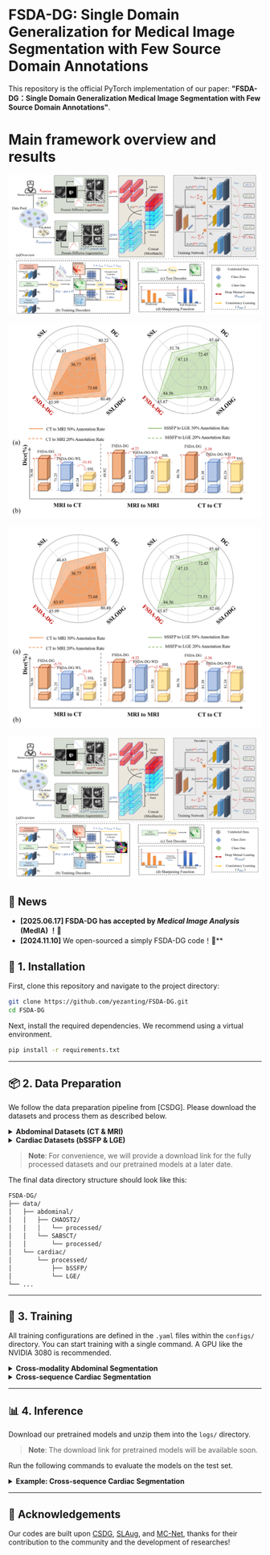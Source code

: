 # FSDA-DG: Single Domain Generalization for Medical Image Segmentation with Few Source Domain Annotations


This repository is the official PyTorch implementation of our paper: **"FSDA-DG：Single Domain Generalization Medical Image Segmentation with Few Source Domain Annotations"**.

# Main framework overview and results

![Main framework](fig3_revised.png#gh-light-mode-only)

![Results](fig21.png#gh-light-mode-only)

![Main framework](fig1_white_background.png#gh-dark-mode-only)

![Results](fig2_white_background.png#gh-dark-mode-only)


## 📢 News
- **[2025.06.17] FSDA-DG has accepted by *Medical Image Analysis* (MedIA) ！🎉**
- **[2024.11.10]** We open-sourced a simply FSDA-DG code！🎉**


## 🔧 1. Installation

First, clone this repository and navigate to the project directory:
```bash
git clone https://github.com/yezanting/FSDA-DG.git
cd FSDA-DG
```

Next, install the required dependencies. We recommend using a virtual environment.
```bash
pip install -r requirements.txt
```

---

## 📦 2. Data Preparation

We follow the data preparation pipeline from [CSDG]. Please download the datasets and process them as described below.

<details>
  <summary><strong>Abdominal Datasets (CT & MRI)</strong></summary>

  #### Abdominal MRI
  1. Download the [Combined Healthy Abdominal Organ Segmentation (CHAOS) dataset].
  2. Place the downloaded `/MR` folder into the `./data/CHAOST2/` directory.
  3. Run the provided scripts to convert and preprocess the data:
     ```bash
     # Convert DICOM images to NIFTI format
     bash ./data/abdominal/CHAOST2/s1_dcm_img_to_nii.sh
     # Convert PNG ground truth masks to NIFTI format
     python ./data/abdominal/CHAOST2/png_gth_to_nii.ipynp
     # Normalize images and extract Region of Interest (ROI)
     python ./data/abdominal/CHAOST2/s2_image_normalize.ipynb
     python ./data/abdominal/CHAOST2/s3_resize_roi_reindex.ipynb
     ```
  The processed data will be saved in `./data/abdominal/CHAOST2/processed/`.

  #### Abdominal CT
  1. Download the [Synapse Multi-atlas Abdominal Segmentation dataset].
  2. Place the `/img` and `/label` folders into the `./data/SABSCT/CT/` directory.
  3. Run the preprocessing scripts:
     ```bash
     python ./data/abdominal/SABS/s1_intensity_normalization.ipynb
     python ./data/abdominal/SABS/s2_remove_excessive_boundary.ipynb
     python ./data/abdominal/SABS/s3_resample_and_roi.ipynb
     ```
  The processed data will be saved in `./data/abdominal/SABSCT/processed/`.

</details>

<details>
  <summary><strong>Cardiac Datasets (bSSFP & LGE)</strong></summary>
  
  (Detailed instructions for the cardiac datasets will be provided soon.)

</details>

> **Note**: For convenience, we will provide a download link for the fully processed datasets and our pretrained models at a later date.

The final data directory structure should look like this:
```
FSDA-DG/
├── data/
│   ├── abdominal/
│   │   ├── CHAOST2/
│   │   │   └── processed/
│   │   └── SABSCT/
│   │       └── processed/
│   └── cardiac/
│       └── processed/
│           ├── bSSFP/
│           └── LGE/
└── ...
```

---

## 🚀 3. Training

All training configurations are defined in the `.yaml` files within the `configs/` directory. You can start training with a single command. A GPU like the NVIDIA 3080 is recommended.

<details>
  <summary><strong>Cross-modality Abdominal Segmentation</strong></summary>
  
  - **Direction: CT -> MRI** (Train on Synapse, test on CHAOS)
    ```bash
    # Use --labelnum to specify the fraction of labeled data (e.g., 0.1 for 10%)
    python main.py --base configs/efficientUnet_SABSCT_to_CHAOS.yaml --seed 22 --labeled_bs 0.5 --labelnum 0.1
    ```

  - **Direction: MRI -> CT** (Train on CHAOS, test on Synapse)
    ```bash
    python main.py --base configs/efficientUnet_CHAOS_to_SABSCT.yaml --seed 22 --labeled_bs 0.5 --labelnum 0.1
    ```
</details>

<details>
  <summary><strong>Cross-sequence Cardiac Segmentation</strong></summary>

  - **Direction: bSSFP -> LGE**
    ```bash
    python main.py --base configs/efficientUnet_bSSFP_to_LEG.yaml --seed 22 --labeled_bs 0.5 --labelnum 0.2
    ```

  - **Direction: LGE -> bSSFP**
    ```bash
    python main.py --base configs/efficientUnet_LEG_to_bSSFP.yaml --seed 22 --labeled_bs 0.5 --labelnum 0.2
    ```
</details>

---

## 📊 4. Inference

Download our pretrained models and unzip them into the `logs/` directory.
> **Note**: The download link for pretrained models will be available soon.

Run the following commands to evaluate the models on the test set.

<details>
  <summary><strong>Example: Cross-sequence Cardiac Segmentation</strong></summary>
  
  - **Direction: bSSFP -> LGE** (with 50% labeled source samples, DICE 85.87)
    ```bash
    python test.py -r logs/2023-07-31T10-47-53_seed22_efficientUnet_bSSFP_to_LEG_labelnum_0.5
    ```

  - **Direction: LGE -> bSSFP** (with 20% labeled source samples, DICE 83.15)
    ```bash
    python test.py -r logs/2023-08-01T19-14-19_seed22_efficientUnet_LEG_to_BSSFP_labelnum_0.2
    ```
Visual segmentation results for each test case will be saved in the corresponding log directory.

</details>

---


## 🤝 Acknowledgements

Our codes are built upon [CSDG](https://github.com/cheng-01037/Causality-Medical-Image-Domain-Generalization), [SLAug](https://github.com/Kaiseem/SLAug), and [MC-Net](https://github.com/ycwu1997/MC-Net), thanks for their contribution to the community and the development of researches!




